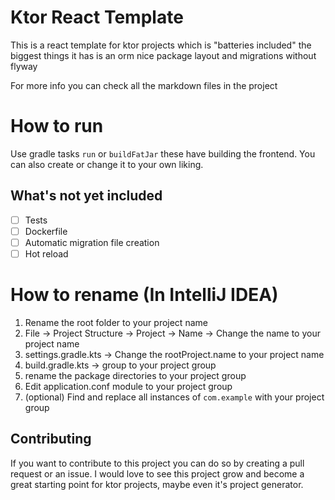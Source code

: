 
# Ktor React Template
This is a react template for ktor projects which is "batteries included" the biggest things it has is an orm nice package layout and migrations without flyway

For more info you can check all the markdown files in the project

# How to run
Use gradle tasks `run` or `buildFatJar` these have building the frontend. You can also create or change it to your own liking.

## What's not yet included
- [ ] Tests
- [ ] Dockerfile
- [ ] Automatic migration file creation
- [ ] Hot reload

# How to rename (In IntelliJ IDEA)
1. Rename the root folder to your project name
2. File -> Project Structure -> Project -> Name -> Change the name to your project name
3. settings.gradle.kts -> Change the rootProject.name to your project name
4. build.gradle.kts -> group to your project group
5. rename the package directories to your project group
6. Edit application.conf module to your project group
7. (optional) Find and replace all instances of `com.example` with your project group


## Contributing
If you want to contribute to this project you can do so by creating a pull request or an issue.
I would love to see this project grow and become a great starting point for ktor projects, maybe even it's project generator.